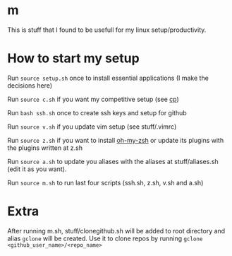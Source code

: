 # m
This is stuff that I found to be usefull for my linux setup/productivity.

# How to start my setup
Run `source setup.sh` once to install essential applications (I make the decisions here)

Run `source c.sh` if you want my competitive setup (see [cp](https://github.com/zegabr/cp))

Run `bash ssh.sh` once to create ssh keys and setup for github

Run `source v.sh` if you update vim setup (see stuff/.vimrc)

Run `source z.sh` if you want to install [oh-my-zsh](https://github.com/ohmyzsh/ohmyzsh/blob/master/README.md) or update its plugins with the plugins written at z.sh

Run `source a.sh` to update you aliases with the aliases at stuff/aliases.sh (edit it as you want).

Run `source m.sh` to run last four scripts (ssh.sh, z.sh, v.sh and a.sh)

# Extra
After running m.sh, stuff/clonegithub.sh will be added to root directory and alias `gclone` will be created. Use it to clone repos by running `gclone <github_user_name>/<repo_name>`
